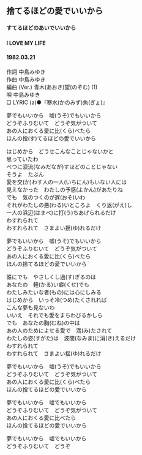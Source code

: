 ## 捨てるほどの愛でいいから
#### すてるほどのあいでいいから
#### I LOVE MY LIFE　
#### 1982.03.21


作詞       中島みゆき  
作曲       中島みゆき  
編曲 (Ver.)       青木(あおき)望(のぞむ) (1)  
唄       中島みゆき  
□ LYRIC (a)●『寒水(かのみず)魚(ぎょ)』  


夢でもいいから　嘘(うそ)でもいいから   
どうぞふりむいて　どうぞ気がついて   
あの人におくる愛に比(くら)べたら   
ほんの捨(す)てるほどの愛でいいから   
   
はじめから　どうせこんなことじゃないかと   
思っていたわ   
べつに涙流(なみだなが)すほどのことじゃない   
そうよ　たぶん   
愛を交(か)わす人の一人(いちにん)もいない人には   
見えなかった　わたしの予感(よかん)があたりね   
でも　気のつくのが遅(おそ)いわ   
それがわたしの悪(わる)いところよ　くり返(がえ)し   
一人の浜辺(はまべ)に打(う)ちあげられるだけ   
わすれられて   
わすれられて　さまよい揺(ゆ)れるだけ   
   
夢でもいいから　嘘(うそ)でもいいから   
どうぞふりむいて　どうぞ気がついて   
あの人におくる愛に比(くら)べたら   
ほんの捨てるほどの愛でいいから   
   
誰にでも　やさしくし過(す)ぎるのは   
あなたの　軽(かる)い癖(くせ)でも   
わたしみたいな者(もの)には心にしみる   
はじめから　いっそ冷(つめ)たくされれば   
こんな夢も見ないわ   
いいえ　それでも愛をまちわびるかしら   
でも　あなたの胸(むね)の中は   
あの人のためによせる愛で　満(み)たされて   
わたしの姿(すがた)は　波間(なみま)に消(き)えるだけ   
わすれられて   
わすれられて　さまよい揺(ゆ)れるだけ   
   
夢でもいいから　嘘(うそ)でもいいから   
どうぞふりむいて　どうぞ気がついて   
あの人におくる愛に比(くら)べたら   
ほんの捨てるほどの愛でいいから   
   
夢でもいいから　嘘でもいいから   
どうぞふりむいて　どうぞ気がついて   
あの人におくる愛に比べたら   
ほんの捨てるほどの愛でいいから   
   
夢でもいいから　嘘でもいいから   
どうぞふりむいて　どうぞ   